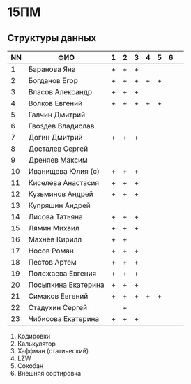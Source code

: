 # 15ПМ
## Структуры данных

| NN  | ФИО                   | 1   | 2   | 3   | 4   | 5   | 6   |     |
| --- | --------------------- | --- | --- | --- | --- | --- | --- | --- |
| 1   | Баранова Яна          | +   | +   | +   |     |     |     |     |
| 2   | Богданов Егор         | +   | +   | +   | +   | +   |     |
| 3   | Власов Александр      | +   | +   | +   |     |     |     |     |
| 4   | Волков Евгений        | +   | +   | +   | +   | +   |     |     |
| 5   | Галчин Дмитрий        |     |     |     |     |     |     |     |
| 6   | Гвоздев Владислав     |     |     |     |     |     |     |     |
| 7   | Догин Дмитрий         | +   | +   | +   |     |     |     |     |
| 8   | Досталев Сергей       |     |     |     |     |     |     |     |
| 9   | Дреняев Максим        |     |     |     |     |     |     |     |
| 10  | Иванищева Юлия (с)    | +   | +   | +   |     |     |     |     |
| 11  | Киселева Анастасия    | +   | +   | +   |     |     |     |     |
| 12  | Кузьминов Андрей      | +   | +   | +   |     |     |     |     |
| 13  | Купряшин Андрей       |     |     |     |     |     |     |     |
| 14  | Лисова Татьяна        | +   | +   | +   |     |     |     |     |
| 15  | Лямин Михаил          | +   | +   | +   |     |     |     |     |
| 16  | Махнёв Кирилл         | +   | +   |     |     |     |     |     |
| 17  | Носов Роман           | +   | +   | +   |     |     |     |     |
| 18  | Пестов Артем          | +   | +   | +   |     |     |     |     |
| 19  | Полежаева Евгения     | +   | +   | +   |     |     |     |     |
| 20  | Посыпкина Екатерина   | +   | +   | +   |     |     |     |     |
| 21  | Симаков Евгений       | +   | +   | +   | +   | +   |     |     |
| 22  | Стадухин Сергей       |     | +   |     |     |     |     |     |
| 23  | Чибисова Екатерина    | +   | +   | +   |     |     |     |     |

1. Кодировки
2. Калькулятор
3. Хаффман (статический)
4. LZW
5. Сокобан
6. Внешняя сортировка
